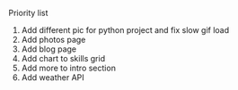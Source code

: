 Priority list

1. Add different pic for python project and fix slow gif load
2. Add photos page
3. Add blog page
4. Add chart to skills grid
5. Add more to intro section
6. Add weather API
